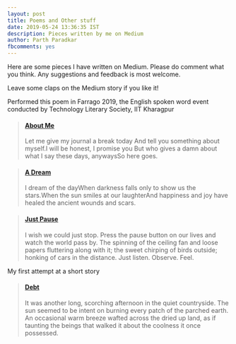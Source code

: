 ```yaml
---
layout: post
title: Poems and Other stuff
date: 2019-05-24 13:36:35 IST
description: Pieces written by me on Medium
author: Parth Paradkar
fbcomments: yes
---
```


Here are some pieces I have written on Medium. Please do comment what you think. Any suggestions and feedback is most welcome.

Leave some claps on the Medium story if you like it!

Performed this poem in Farrago 2019, the English spoken word event conducted by Technology Literary Society, IIT Kharagpur

<blockquote class="embedly-card" data-card-controls="0" data-card-theme="dark"><h4><a href="https://medium.com/@thescriptninja/about-me-9b71a6d2f1ef">About Me</a></h4><p>Let me give my journal a break today And tell you something about myself.I will be honest, I promise you But who gives a damn about what I say these days, anywaysSo here goes.</p></blockquote>
<script async src="//cdn.embedly.com/widgets/platform.js" charset="UTF-8"></script>


<blockquote class="embedly-card" data-card-controls="0" data-card-theme="dark"><h4><a href="https://medium.com/@thescriptninja/a-dream-41571d62feaf">A Dream</a></h4><p>I dream of the dayWhen darkness falls only to show us the stars.When the sun smiles at our laughterAnd happiness and joy have healed the ancient wounds and scars.</p></blockquote>
<script async src="//cdn.embedly.com/widgets/platform.js" charset="UTF-8"></script>

<blockquote class="embedly-card" data-card-controls="0" data-card-theme="dark"><h4><a href="https://medium.com/@thescriptninja/just-pause-f9afd377d07a">Just Pause</a></h4><p>I wish we could just stop. Press the pause button on our lives and watch the world pass by. The spinning of the ceiling fan and loose papers fluttering along with it; the sweet chirping of birds outside; honking of cars in the distance. Just listen. Observe. Feel.</p></blockquote>
<script async src="//cdn.embedly.com/widgets/platform.js" charset="UTF-8"></script>


My first attempt at a short story
<blockquote class="embedly-card" data-card-controls="0" data-card-theme="dark"><h4><a href="https://medium.com/@thescriptninja/debt-edc2c81dab54">Debt</a></h4><p>It was another long, scorching afternoon in the quiet countryside. The sun seemed to be intent on burning every patch of the parched earth. An occasional warm breeze wafted across the dried up land, as if taunting the beings that walked it about the coolness it once possessed.</p></blockquote>
<script async src="//cdn.embedly.com/widgets/platform.js" charset="UTF-8"></script>


